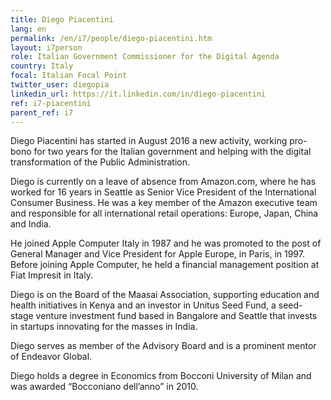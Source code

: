 ```yaml
---
title: Diego Piacentini
lang: en
permalink: /en/i7/people/diego-piacentini.htm
layout: i7person
role: Italian Government Commissioner for the Digital Agenda
country: Italy
focal: Italian Focal Point
twitter_user: diegopia
linkedin_url: https://it.linkedin.com/in/diego-piacentini
ref: i7-piacentini
parent_ref: i7
---
```

Diego Piacentini has started in August 2016 a new activity, working pro-bono for two years for the Italian government and helping with the digital transformation of the Public Administration.

Diego is currently on a leave of absence from Amazon.com, where he has worked for 16 years in Seattle as Senior Vice President of the International Consumer Business. He was a key member of the Amazon executive team and responsible for all international retail operations: Europe, Japan, China and India.

He joined Apple Computer Italy in 1987 and he was promoted to the post of General Manager and Vice President for Apple Europe, in Paris, in 1997. Before joining Apple Computer, he held a financial management position at Fiat Impresit in Italy.

Diego is on the Board of the Maasai Association, supporting education and health initiatives in Kenya and an investor in Unitus Seed Fund, a seed-stage venture investment fund based in Bangalore and Seattle that invests in startups innovating for the masses in India.

Diego serves as member of the Advisory Board and is a prominent mentor of Endeavor Global.

Diego holds a degree in Economics from Bocconi University of Milan and was awarded “Bocconiano dell’anno” in 2010.

